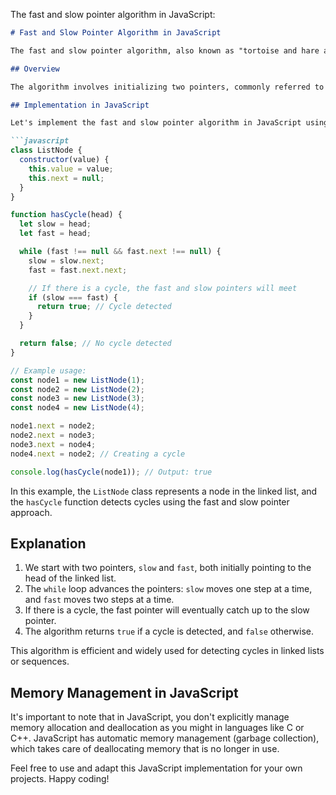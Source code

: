 The fast and slow pointer algorithm in JavaScript:

```markdown
# Fast and Slow Pointer Algorithm in JavaScript

The fast and slow pointer algorithm, also known as "tortoise and hare algorithm" or "Floyd's cycle-finding algorithm," is a powerful technique used for detecting cycles in linked lists or sequences. This algorithm is particularly useful in scenarios where you need to find cycles efficiently.

## Overview

The algorithm involves initializing two pointers, commonly referred to as the "slow" pointer and the "fast" pointer, and then moving them through the sequence at different speeds. The goal is to detect cycles by checking whether the fast pointer eventually catches up to the slow pointer.

## Implementation in JavaScript

Let's implement the fast and slow pointer algorithm in JavaScript using a linked list as an example.

```javascript
class ListNode {
  constructor(value) {
    this.value = value;
    this.next = null;
  }
}

function hasCycle(head) {
  let slow = head;
  let fast = head;

  while (fast !== null && fast.next !== null) {
    slow = slow.next;
    fast = fast.next.next;

    // If there is a cycle, the fast and slow pointers will meet
    if (slow === fast) {
      return true; // Cycle detected
    }
  }

  return false; // No cycle detected
}

// Example usage:
const node1 = new ListNode(1);
const node2 = new ListNode(2);
const node3 = new ListNode(3);
const node4 = new ListNode(4);

node1.next = node2;
node2.next = node3;
node3.next = node4;
node4.next = node2; // Creating a cycle

console.log(hasCycle(node1)); // Output: true
```

In this example, the `ListNode` class represents a node in the linked list, and the `hasCycle` function detects cycles using the fast and slow pointer approach.

## Explanation

1. We start with two pointers, `slow` and `fast`, both initially pointing to the head of the linked list.
2. The `while` loop advances the pointers: `slow` moves one step at a time, and `fast` moves two steps at a time.
3. If there is a cycle, the fast pointer will eventually catch up to the slow pointer.
4. The algorithm returns `true` if a cycle is detected, and `false` otherwise.

This algorithm is efficient and widely used for detecting cycles in linked lists or sequences.

## Memory Management in JavaScript

It's important to note that in JavaScript, you don't explicitly manage memory allocation and deallocation as you might in languages like C or C++. JavaScript has automatic memory management (garbage collection), which takes care of deallocating memory that is no longer in use.

Feel free to use and adapt this JavaScript implementation for your own projects. Happy coding!
